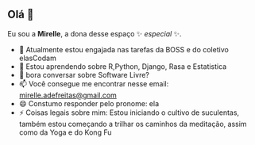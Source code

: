 ## Olá 👋

Eu sou a **Mirelle**, a dona desse espaço ✨ _especial_ ✨.

- 🔭 Atualmente estou engajada nas tarefas da BOSS e do coletivo elasCodam
- 🌱 Estou aprendendo sobre R,Python, Django, Rasa e Estatistica
- 💬 bora conversar sobre Software Livre?
- 📫 Você consegue me encontrar nesse email: mirelle.adefreitas@gmail.com
- 😄 Constumo responder pelo pronome: ela
- ⚡ Coisas legais sobre mim: Estou iniciando o cultivo de suculentas, também
estou começando a trilhar os caminhos da meditação, assim como da Yoga e do Kong Fu
